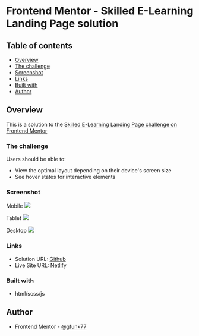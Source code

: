 # Frontend Mentor - Skilled E-Learning Landing Page solution

## Table of contents

- [Overview](#overview)
- [The challenge](#the-challenge)
- [Screenshot](#screenshot)
- [Links](#links)
- [Built with](#built-with)
- [Author](#author)

## Overview

This is a solution to the [Skilled E-Learning Landing Page challenge on Frontend Mentor](https://www.frontendmentor.io/challenges/skilled-elearning-landing-page-S1ObDrZ8q)

### The challenge

Users should be able to:

- View the optimal layout depending on their device's screen size
- See hover states for interactive elements

### Screenshot

Mobile
![]($$$)

Tablet
![]($$$)

Desktop
![]($$$)

### Links

- Solution URL: [Github](https://github.com/gfunk77/Frontend-Mentor/tree/main/skilled-elearning)
- Live Site URL: [Netlify](https://gfunk77-skilled-elearning.netlify.app)

### Built with

- html/scss/js

## Author

- Frontend Mentor - [@gfunk77](https://www.frontendmentor.io/profile/gfunk77)
